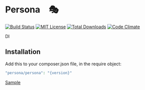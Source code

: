# Persona　&#127917;

[![Build Status](https://travis-ci.org/su-mi-lab/Persona.svg?branch=master)](https://travis-ci.org/su-mi-lab/Persona)
[![MIT License](http://img.shields.io/badge/license-MIT-blue.svg?style=flat)](LICENSE)
[![Total Downloads](https://poser.pugx.org/persona/persona/downloads)](https://packagist.org/packages/persona/persona)
[![Code Climate](https://codeclimate.com/github/su-mi-lab/Persona/badges/gpa.svg)](https://codeclimate.com/github/su-mi-lab/Persona)

DI

## Installation

Add this to your composer.json file, in the require object:

```php
"persona/persona": "{version}"
```

[Sample](https://github.com/su-mi-lab/Persona/blob/master/tests/Persona/PersonaTest.php)
